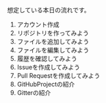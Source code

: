 想定している本日の流れです。

1. アカウント作成
1. リポジトリを作ってみよう
1. ファイルを追加してみよう
1. ファイルを編集してみよう
1. 履歴を確認してみよう
1. Issueを作成してみよう
1. Pull Requestを作成してみよう
1. GitHubProjectの紹介
1. Gitterの紹介
